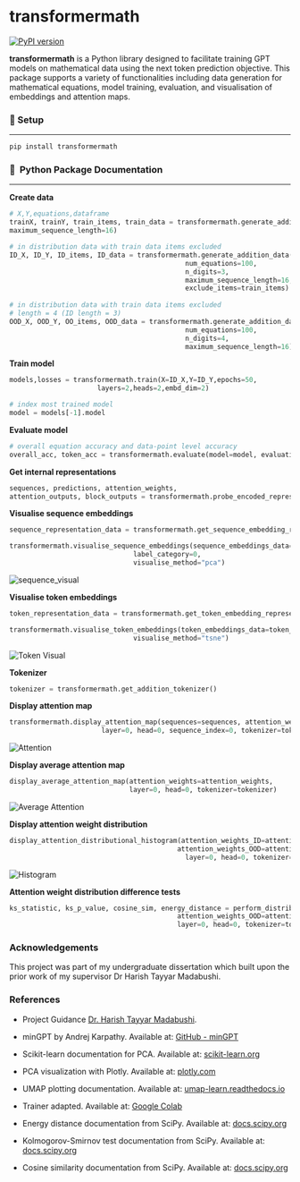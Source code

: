 # transformermath

[![PyPI version](https://badge.fury.io/py/transformermath.svg)](https://badge.fury.io/py/transformermath)

**transformermath** is a Python library designed to facilitate training GPT models on mathematical data using the next token prediction objective. This package supports a variety of functionalities including data generation for mathematical equations, model training, evaluation, and visualisation of embeddings and attention maps.

### 🔨 Setup

---

```python
pip install transformermath
```

### 🐍  Python Package Documentation

---

**Create data**

```python
# X,Y,equations,dataframe
trainX, trainY, train_items, train_data = transformermath.generate_addition_data(num_equations=100,n_digits=3,
maximum_sequence_length=16)

# in distribution data with train data items excluded
ID_X, ID_Y, ID_items, ID_data = transformermath.generate_addition_data(
                                            num_equations=100,
                                            n_digits=3,
                                            maximum_sequence_length=16,
                                            exclude_items=train_items)
                                            
# in distribution data with train data items excluded
# length = 4 (ID length = 3)
OOD_X, OOD_Y, OO_items, OOD_data = transformermath.generate_addition_data(
                                            num_equations=100,
                                            n_digits=4,
                                            maximum_sequence_length=16)
```

**Train model**

```python
models,losses = transformermath.train(X=ID_X,Y=ID_Y,epochs=50,
                      layers=2,heads=2,embd_dim=2)

# index most trained model
model = models[-1].model
```

**Evaluate model**

```python
# overall equation accuracy and data-point level accuracy
overall_acc, token_acc = transformermath.evaluate(model=model, evaluation_df=ID_data)
```

**Get internal representations**

```python
sequences, predictions, attention_weights, 
attention_outputs, block_outputs = transformermath.probe_encoded_representations(model=model, X=X)
```

**Visualise sequence embeddings**

```python
sequence_representation_data = transformermath.get_sequence_embedding_representations(layer_outputs=block_outputs, layer=0, sequences=sequences)

transformermath.visualise_sequence_embeddings(sequence_embeddings_data=sequence_representation_data,
                               label_category=0,
                               visualise_method="pca")
```

![sequence_visual](images/sequence_visual.png)

**Visualise token embeddings**

```python
token_representation_data = transformermath.get_token_embedding_representations(layer_outputs=block_outputs, layer=0, sequences=sequences)

transformermath.visualise_token_embeddings(token_embeddings_data=token_representation_data,
                               visualise_method="tsne")
```

![Token Visual](images/token_visual.png)

**Tokenizer**

```python
tokenizer = transformermath.get_addition_tokenizer() 
```

**Display attention map**

```python
transformermath.display_attention_map(sequences=sequences, attention_weights=attention_weights,
                       layer=0, head=0, sequence_index=0, tokenizer=tokenizer)
```

![Attention](images/attention_visual.png)

**Display average attention map**

```python
display_average_attention_map(attention_weights=attention_weights,
                              layer=0, head=0, tokenizer=tokenizer)
```

![Average Attention](images/avg_attention_visual.png)

**Display attention weight distribution** 

```python
display_attention_distributional_histogram(attention_weights_ID=attention_weights_ID,
                                          attention_weights_OOD=attention_weights_OOD,
                                            layer=0, head=0, tokenizer=tokenizer)

```

![Histogram](images/histogram_visual.png)

**Attention weight distribution difference tests**

```python
ks_statistic, ks_p_value, cosine_sim, energy_distance = perform_distributional_significance_tests(attention_weights_ID=attention_weights_OOD,
                                          attention_weights_OOD=attention_weights_ID,
                                          layer=0, head=0, tokenizer=tokenizer)
```

### Acknowledgements

This project was part of my undergraduate dissertation which built upon the prior work of my supervisor Dr Harish Tayyar Madabushi.

### References
- Project Guidance [Dr. Harish Tayyar Madabushi](https://github.com/H-TayyarMadabushi).

- minGPT by Andrej Karpathy. Available at: [GitHub - minGPT](https://github.com/karpathy/minGPT)

- Scikit-learn documentation for PCA. Available at: [scikit-learn.org](https://scikit-learn.org/stable/modules/generated/sklearn.decomposition.PCA.html)

- PCA visualization with Plotly. Available at: [plotly.com](https://plotly.com/python/pca-visualization/)

- UMAP plotting documentation. Available at: [umap-learn.readthedocs.io](https://umap-learn.readthedocs.io/en/latest/plotting.html)

- Trainer adapted. Available at: [Google Colab](https://colab.research.google.com/drive/1SiF0KZJp75rUeetKOWqpsA8clmHP6jMg?usp=sharing#scrollTo=xQmrWAhT6mkK)

- Energy distance documentation from SciPy. Available at: [docs.scipy.org](https://docs.scipy.org/doc/scipy/reference/generated/scipy.stats.energy_distance.html)

- Kolmogorov-Smirnov test documentation from SciPy. Available at: [docs.scipy.org](https://docs.scipy.org/doc/scipy/reference/generated/scipy.stats.ks_2samp.html)

- Cosine similarity documentation from SciPy. Available at: [docs.scipy.org](https://docs.scipy.org/doc/scipy/reference/generated/scipy.spatial.distance.cosine.html)


